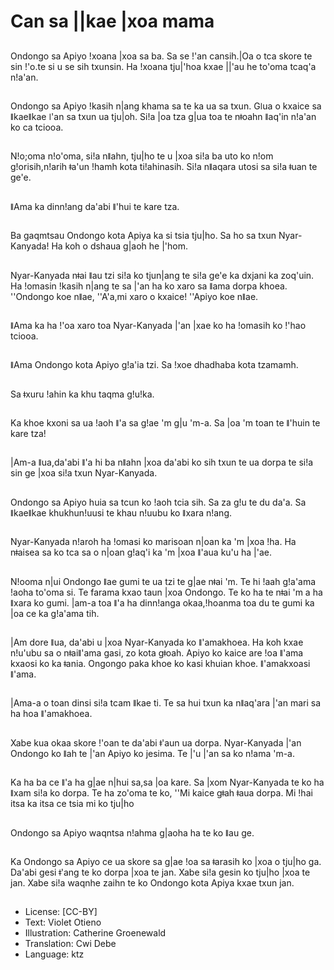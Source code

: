 # Can sa ||kae |xoa mama

##
Ondongo sa Apiyo !xoana |xoa sa ba. Sa se !'an cansih.|Oa o tca skore te sin !'o.te si u se sih txunsin. Ha !xoana tju|'hoa kxae ||'au he to'oma tcaq'a n!a'an.

##
Ondongo sa Apiyo !kasih n|ang khama sa te ka ua sa txun. Gǀua o kxaice sa ǁkaeǁkae ǀ'an sa txun ua tju|oh. Si!a |oa tza g|ua toa te nǂoahn ǁaq'in n!a'an ko ca tciooa.

##
N!o;oma n!o'oma, si!a nǁahn, tju|ho te u |xoa si!a ba uto ko n!om g!orisih,n!arih ǂa'un !hamh kota ti!ahinasih. Si!a nǁaqara utosi sa si!a ǂuan te ge'e.

##
ǁAma ka dinn!ang da'abi ǁ'hui te kare tza.

##
Ba gaqmtsau Ondongo kota Apiya ka si tsia tju|ho. Sa ho sa txun Nyar-Kanyada! Ha koh o dshaua g|aoh he |'hom.

##
Nyar-Kanyada nǂai ǁau tzi si!a ko tjun|ang te si!a ge'e ka dxjani ka zoq'uin. Ha !omasin !kasih n|ang te sa |'an ha ko xaro sa ǁama dorpa khoea. ''Ondongo koe nǁae, ''A'a,mi xaro o kxaice! ''Apiyo koe nǁae.

##
ǁAma ka ha !'oa xaro toa Nyar-Kanyada |'an |xae ko ha !omasih ko !'hao tciooa.

##
ǁAma Ondongo kota Apiyo g!a'ia tzi. Sa !xoe dhadhaba kota tzamamh.

##
Sa ǂxuru !ahin ka khu taqma g!u!ka.

##
Ka khoe kxoni sa ua !aoh ǁ'a sa g!ae 'm g|u 'm-a. Sa |oa 'm toan te ǁ'huin te kare tza!

##
|Am-a ǁua,da'abi ǁ'a hi ba nǁahn |xoa da'abi ko sih txun te ua dorpa te si!a sin ge |xoa si!a txun Nyar-Kanyada.

##
Ondongo sa Apiyo huia sa tcun ko !aoh tcia sih. Sa za g!u te du da'a. Sa ǁkaeǁkae khukhun!uusi te khau n!uubu ko ǁxara n!ang.

##
Nyar-Kanyada n!aroh ha !omasi ko marisoan n|oan ka 'm |xoa !ha. Ha nǂaisea sa ko tca sa o n|oan g!aq'i ka 'm |xoa ǁ'aua ku'u ha |'ae.

##
N!ooma n|ui Ondongo ǁae gumi te ua tzi te g|ae nǂai 'm. Te hi !aah g!a'ama !aoha to'oma si. Te farama kxao taun |xoa Ondongo. Te ko ha te nǂai 'm a ha ǁxara ko gumi. |am-a toa ǁ'a ha dinn!anga okaa,!hoanma toa du te gumi ka |oa ce ka g!a'ama tih.

##
|Am dore ǁua, da'abi u |xoa Nyar-Kanyada ko ǁ'amakhoea. Ha koh kxae n!u'ubu sa o nǂaiǁ'ama gasi, zo kota gǂoah. Apiyo ko kaice are !oa ǁ'ama kxaosi ko ka ǂania. Ongongo paka khoe ko kasi khuian khoe. ǁ'amakxoasi ǁ'ama.

##
|Ama-a o toan dinsi si!a tcam ǁkae ti. Te sa hui txun ka nǁaq'ara |'an mari sa ha hoa ǁ'amakhoea.

##
Xabe kua okaa skore !'oan te da'abi ǂ'aun ua dorpa. Nyar-Kanyada |'an Ondongo ko ǁah te |'an Apiyo ko jesima. Te |'u |'an sa ko n!ama 'm-a.

##
Ka ha ba ce ǁ'a ha g|ae n|hui sa,sa |oa kare. Sa |xom Nyar-Kanyada te ko ha ǁxam si!a ko dorpa. Te ha zo'oma te ko, ''Mi kaice gǂah ǂaua dorpa. Mi !hai itsa ka itsa ce tsia mi ko tju|ho

##
Ondongo sa Apiyo waqntsa n!ahma g|aoha ha te ko ǁau ge.

##
Ka Ondongo sa Apiyo ce ua skore sa g|ae !oa sa ǂarasih ko |xoa o tju|ho ga. Da'abi gesi ǂ'ang te ko dorpa |xoa te jan. Xabe si!a gesin ko tju|ho |xoa te jan. Xabe si!a waqnhe zaihn te ko Ondongo kota Apiya kxae txun jan.

##
* License: [CC-BY]
* Text: Violet Otieno
* Illustration: Catherine Groenewald
* Translation: Cwi Debe
* Language: ktz
